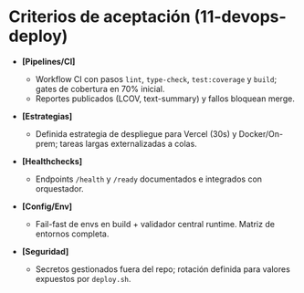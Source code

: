 # Criterios de aceptación (11-devops-deploy)

- **[Pipelines/CI]**
  - Workflow CI con pasos `lint`, `type-check`, `test:coverage` y `build`; gates de cobertura en 70% inicial.
  - Reportes publicados (LCOV, text-summary) y fallos bloquean merge.

- **[Estrategias]**
  - Definida estrategia de despliegue para Vercel (30s) y Docker/On-prem; tareas largas externalizadas a colas.

- **[Healthchecks]**
  - Endpoints `/health` y `/ready` documentados e integrados con orquestador.

- **[Config/Env]**
  - Fail-fast de envs en build + validador central runtime. Matriz de entornos completa.

- **[Seguridad]**
  - Secretos gestionados fuera del repo; rotación definida para valores expuestos por `deploy.sh`.
